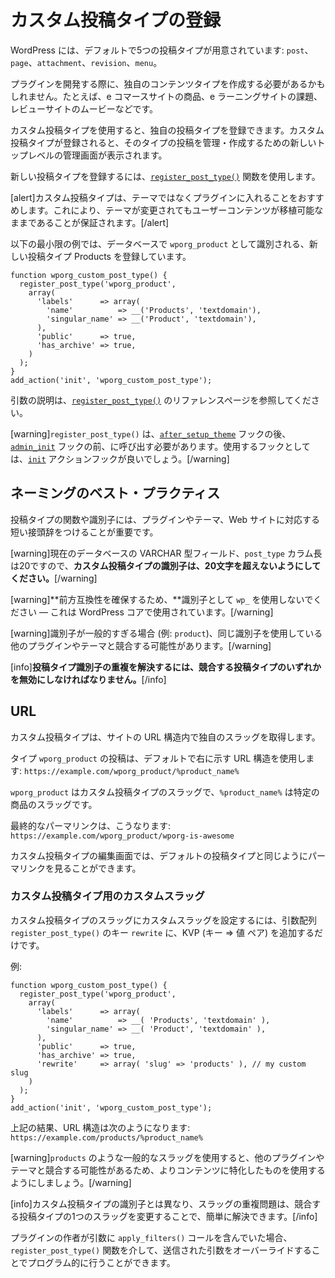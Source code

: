 <!-- 
# Registering Custom Post Types
 -->
# カスタム投稿タイプの登録

<!-- 
WordPress comes with five default post types: `post`, `page`, `attachment`, `revision`, and `menu`.
 -->
WordPress には、デフォルトで5つの投稿タイプが用意されています: `post`、`page`、`attachment`、`revision`、`menu`。

<!-- 
While developing your plugin, you may need to create your own specific content type: for example, products for an e-commerce website, assignments for an e-learning website, or movies for a review website.
 -->
プラグインを開発する際に、独自のコンテンツタイプを作成する必要があるかもしれません。たとえば、e コマースサイトの商品、e ラーニングサイトの課題、レビューサイトのムービーなどです。

<!-- 
Using Custom Post Types, you can register your own post type. Once a custom post type is registered, it gets a new top-level administrative screen that can be used to manage and create posts of that type.
 -->
カスタム投稿タイプを使用すると、独自の投稿タイプを登録できます。カスタム投稿タイプが登録されると、そのタイプの投稿を管理・作成するための新しいトップレベルの管理画面が表示されます。

<!-- 
To register a new post type, you use the [`register_post_type()`](https://developer.wordpress.org/reference/functions/register_post_type/) function.
 -->
新しい投稿タイプを登録するには、[`register_post_type()`](https://developer.wordpress.org/reference/functions/register_post_type/) 関数を使用します。

<!-- 
[alert]We recommend that you put custom post types in a plugin rather than a theme. This ensures that user content remains portable even if the theme is changed.[/alert]
 -->
[alert]カスタム投稿タイプは、テーマではなくプラグインに入れることをおすすめします。これにより、テーマが変更されてもユーザーコンテンツが移植可能なままであることが保証されます。[/alert]

<!-- 
The following minimal example registers a new post type, Products, which is identified in the database as `wporg_product`.
 -->
以下の最小限の例では、データベースで `wporg_product` として識別される、新しい投稿タイプ Products を登録しています。

```
function wporg_custom_post_type() {
  register_post_type('wporg_product',
    array(
      'labels'      => array(
        'name'          => __('Products', 'textdomain'),
        'singular_name' => __('Product', 'textdomain'),
      ),
      'public'      => true,
      'has_archive' => true,
    )
  );
}
add_action('init', 'wporg_custom_post_type');
```

<!-- 
Please visit the reference page for [`register_post_type()`](https://developer.wordpress.org/reference/functions/register_post_type/) for the description of arguments.
 -->
引数の説明は、[`register_post_type()`](https://developer.wordpress.org/reference/functions/register_post_type/) のリファレンスページを参照してください。

<!-- 
[warning]You must call `register_post_type()` before the [`admin_init`](https://developer.wordpress.org/reference/hooks/admin_init/) hook and after the [`after_setup_theme`](https://developer.wordpress.org/reference/hooks/after_setup_theme/) hook. A good hook to use is the [`init`](https://developer.wordpress.org/reference/hooks/init/) action hook.[/warning]
 -->
[warning]`register_post_type()` は、[`after_setup_theme`](https://developer.wordpress.org/reference/hooks/after_setup_theme/) フックの後、[`admin_init`](https://developer.wordpress.org/reference/hooks/admin_init/) フックの前、に呼び出す必要があります。使用するフックとしては、[`init`](https://developer.wordpress.org/reference/hooks/init/) アクションフックが良いでしょう。[/warning]

<!-- 
## Naming Best Practices
 -->
## ネーミングのベスト・プラクティス

<!-- 
It is important that you prefix your post type functions and identifiers with a short prefix that corresponds to your plugin, theme, or website.
 -->
投稿タイプの関数や識別子には、プラグインやテーマ、Web サイトに対応する短い接頭辞をつけることが重要です。

<!-- 
[warning]**Make sure your custom post type identifier does not exceed 20 characters** as the `post_type` column in the database is currently a VARCHAR field of that length.[/warning]
 -->
[warning]現在のデータベースの VARCHAR 型フィールド、`post_type` カラム長は20ですので、**カスタム投稿タイプの識別子は、20文字を超えないようにしてください。**[/warning]

<!-- 
[warning]**To ensure forward compatibility**, do not use `wp_` as your identifier — it is being used by WordPress core.[/warning]
 -->
[warning]**前方互換性を確保するため、**識別子として `wp_` を使用しないでください — これは WordPress コアで使用されています。[/warning]

<!-- 
[warning]If your identifier is too generic (for example: `product`), it may conflict with other plugins or themes that have chosen to use that same identifier.[/warning]
 -->
[warning]識別子が一般的すぎる場合 (例: `product`)、同じ識別子を使用している他のプラグインやテーマと競合する可能性があります。[/warning]

<!-- 
[info]**Solving duplicate post type identifiers is not possible without disabling one of the conflicting post types.**[/info]
 -->
[info]**投稿タイプ識別子の重複を解決するには、競合する投稿タイプのいずれかを無効にしなければなりません。**[/info]

<!-- 
## URLs
 -->
## URL

<!-- 
A custom post type gets its own slug within the site URL structure.
 -->
カスタム投稿タイプは、サイトの URL 構造内で独自のスラッグを取得します。

<!-- 
A post of type `wporg_product` will use the following URL structure by default: `https://example.com/wporg_product/%product_name%`.
 -->
タイプ `wporg_product` の投稿は、デフォルトで右に示す URL 構造を使用します: `https://example.com/wporg_product/%product_name%`

<!-- 
`wporg_product` is the slug of your custom post type and `%product_name%` is the slug of your particular product.
 -->
`wporg_product` はカスタム投稿タイプのスラッグで、`%product_name%` は特定の商品のスラッグです。

<!-- 
The final permalink would be: `https://example.com/wporg_product/wporg-is-awesome`.
 -->
最終的なパーマリンクは、こうなります: `https://example.com/wporg_product/wporg-is-awesome`

<!-- 
You can see the permalink on the edit screen for your custom post type, just like with default post types.
 -->
カスタム投稿タイプの編集画面では、デフォルトの投稿タイプと同じようにパーマリンクを見ることができます。

<!-- 
### A Custom Slug for a Custom Post Type
 -->
### カスタム投稿タイプ用のカスタムスラッグ

<!-- 
To set a custom slug for the slug of your custom post type all you need to do is add a key => value pair to the `rewrite` key in the `register_post_type()` arguments array.
 -->
カスタム投稿タイプのスラッグにカスタムスラッグを設定するには、引数配列 `register_post_type()` のキー `rewrite` に、KVP (キー => 値 ペア) を追加するだけです。

<!-- 
Example:
 -->
例:

```
function wporg_custom_post_type() {
  register_post_type('wporg_product',
    array(
      'labels'      => array(
        'name'          => __( 'Products', 'textdomain' ),
        'singular_name' => __( 'Product', 'textdomain' ),
      ),
      'public'      => true,
      'has_archive' => true,
      'rewrite'     => array( 'slug' => 'products' ), // my custom slug
    )
  );
}
add_action('init', 'wporg_custom_post_type');
```

<!-- 
The above will result in the following URL structure: `https://example.com/products/%product_name%`
 -->
上記の結果、URL 構造は次のようになります: `https://example.com/products/%product_name%`

<!-- 
[warning]Using a generic slug like `products` can potentially conflict with other plugins or themes, so try to use one that is more specific to your content.[/warning]
 -->
[warning]`products` のような一般的なスラッグを使用すると、他のプラグインやテーマと競合する可能性があるため、よりコンテンツに特化したものを使用するようにしましょう。[/warning]

<!-- 
[info]Unlike the custom post type identifiers, the duplicate slug problem can be solved easily by changing the slug for one of the conflicting post types.[/info]
 -->
[info]カスタム投稿タイプの識別子とは異なり、スラッグの重複問題は、競合する投稿タイプの1つのスラッグを変更することで、簡単に解決できます。[/info]

<!-- 
If the plugin author included an `apply_filters()` call on the arguments, this can be done programmatically by overriding the arguments submitted via the `register_post_type()` function.
 -->
プラグインの作者が引数に `apply_filters()` コールを含んでいた場合、`register_post_type()` 関数を介して、送信された引数をオーバーライドすることでプログラム的に行うことができます。